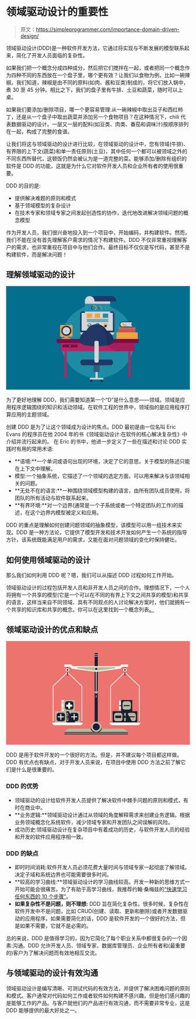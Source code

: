 # 领域驱动设计的重要性

> 原文：<https://simpleprogrammer.com/importance-domain-driven-design/>

领域驱动设计(DDD)是一种软件开发方法，它通过将实现与不断发展的模型联系起来，简化了开发人员面临的复杂性。

如果我们把一个概念分成四种成分，然后把它们搅拌在一起，或者把同一个概念作为四种不同的东西放在一个盘子里，哪个更有效？让我们以食物为例，比如一碗辣椒。我们知道，辣椒是由不同的原料(如肉、酱和豆类)制成的，将它们放入锅中，煮 30 至 45 分钟。相比之下，我们的盘子里有牛排、土豆和蔬菜，随时可以上桌。

如果我们要添加/删除项目，哪一个更容易管理:从一碗辣椒中取出豆子和西红柿丁，还是从一个盘子中取出蔬菜并添加另一个食物项目？在这种情况下，chili 代表数据驱动的设计。一层又一层的配料(如豆类、肉类、番茄和调味汁)按顺序排列在一起，构成了完整的食谱。

让我们将这与领域驱动的设计进行比较，在领域驱动的设计中，您有领域(牛排)、有界限的上下文(蔬菜)和单一责任原则(土豆)，其中任何一个都可以被领域之外的不同东西所替代，这顿饭仍然会被认为是一道完整的菜。能够添加/删除有组织的软件是 DDD 的功能，这就是为什么它对软件开发人员和企业所有者的使用很重要。

DDD 的目的是:

*   提供解决难题的原则和模式
*   基于领域模型的复杂设计
*   在技术专家和领域专家之间发起创造性的协作，迭代地改进解决领域问题的概念模型

作为开发人员，我们很兴奋地投入到一个项目中，开始编码，并构建软件。然而，我们不能在没有首先理解客户需求的情况下构建软件。DDD 不仅非常重视理解客户的需求，也非常重视在项目中与他们合作。最终目标不仅仅是写代码，甚至不是构建软件，而是解决问题！

## 理解领域驱动的设计

![](img/bc978e29e66f34147e67cf8ced31e46f.png)

为了更好地理解 DDD，我们需要知道第一个“D”是什么意思——领域。领域是应用程序逻辑围绕的知识和活动领域。在软件工程的世界中，领域指的是应用程序打算应用的主题领域。

创建 DDD 是为了让这个领域成为设计的焦点。DDD 最初是由一位名叫 Eric Evans 的程序员在他 2004 年的书《领域驱动设计:在软件的核心解决复杂性》中介绍并流行起来的。 在 Eric 的书中，他进一步定义了一些在描述和讨论 DDD 实践时有用的常用术语:

*   **语境:**一个单词或语句出现的环境，决定了它的意思。关于模型的陈述只能在上下文中理解。
*   模型:一个抽象系统，它描述了一个领域的选定方面，可以用来解决与该领域相关的问题。
*   **无处不在的语言:**一种围绕领域模型构建的语言，由所有团队成员使用，将团队的所有活动与软件联系起来。
*   **有界环境:**对一个边界(通常是一个子系统或者一个特定团队的工作)的描述，在这个边界内模型被定义和应用。

DDD 的重点是理解如何创建问题领域的抽象模型，该模型可以用一组技术来实现。DDD 是一种方法论，它提供了模型开发和技术开发如何产生一个系统的指导方针，该系统既能满足用户的需求，又能在面对问题领域的变化时保持健壮。

## 如何使用领域驱动的设计

那么我们如何利用 DDD 呢？嗯，我们可以从描述 DDD 过程如何工作开始。

领域驱动设计的过程包括开发人员和非开发人员之间的合作。理想情况下，一个人将拥有一个共享的模型(它是一个可以在不同的有界上下文之间共享的模型)和共享的语言，这样当来自不同领域、具有不同观点的人讨论解决方案时，他们就拥有一个共享的知识库和共享的概念。你可以在这里找到一个概念列表[。](http://uniknow.github.io/AgileDev/site/0.1.8-SNAPSHOT/parent/ddd/core/building_blocks_ddd.html)

## 领域驱动设计的优点和缺点

![](img/76f944f4bfedd87bf3b62d7528ed185a.png)

DDD 是用于软件开发的一个很好的方法。但是，并不建议每个项目都这样做。DDD 有优点也有缺点，对于开发人员来说，在项目中使用 DDD 方法之前了解它们是什么是很重要的。

### DDD 的优势

*   领域驱动的设计给软件开发人员提供了解决软件中棘手问题的原则和模式，有时在商业中。
*   **业务逻辑:**领域驱动设计通过从领域的角度解释需求来创建业务逻辑。根据业务领域概念化系统软件，减少领域专家和开发团队之间误解的风险。
*   成功历史:领域驱动设计在复杂项目中有着成功的历史，与软件开发人员的经验和开发的软件应用程序相一致。

### DDD 的缺点

*   即时时间消耗:软件开发人员必须花费大量时间与领域专家一起彻底了解领域。决定子域和系统边界也可能需要很多时间。
*   **较高的学习曲线:**领域驱动设计的学习曲线较高。开发一种新的思维方式一开始可能会很痛苦。为了有助于高学习曲线，我推荐约翰·桑梅兹的[“快速学习任何东西的 10 个步骤”](https://simpleprogrammer.com/store/products/learn-anything-quickly/)。
*   **如果复杂性不是问题，则不理想:** DDD 旨在简化复杂性。很多时候，复杂性在软件开发中不是问题，比如 CRUD(创建、读取、更新和删除)或者开发数据驱动的应用程序。如果需要简化的话，DDD 是软件开发的一个很好的方法，但是如果不需要，它就不是必需的。

总的来说，DDD 是值得学习的，因为它简化了每个职业关系中都很复杂的一个因素:沟通。DDD 允许开发人员、领域专家、数据库管理员、企业所有者和(最重要的)客户为了解决问题而有效地相互交流。

## 与领域驱动的设计有效沟通

领域驱动设计是编写清晰、可测试代码的有效方法，并提供了解决困难问题的原则和模式。客户通常对代码如何工作或者软件如何构建不感兴趣，但是他们感兴趣的是能够工作的产品。与客户就他们的产品进行有效沟通，而不需要非常专业，这是 DDD 能够提供的最大好处之一。